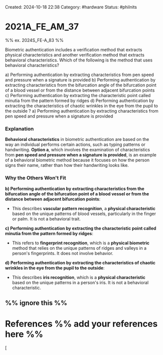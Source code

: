 Created: 2024-10-18 22:38
Category: #hardware 
Status: #philnits



# 2021A_FE_AM_37

%% ex. 2024S_FE-A_83 %%

Biometric authentication includes a verification method that extracts physical characteristics and another verification method that extracts behavioral characteristics. Which of the following is the method that uses behavioral characteristics?

a) Performing authentication by extracting characteristics from pen speed and pressure when a signature is provided 
b) Performing authentication by extracting characteristics from the bifurcation angle of the bifurcation point of a blood vessel or from the distance between adjacent bifurcation points 
c) Performing authentication by extracting the characteristic point called minutia from the pattern formed by ridges 
d) Performing authentication by extracting the characteristics of chaotic wrinkles in the eye from the pupil to the outside
? 
a) Performing authentication by extracting characteristics from pen speed and pressure when a signature is provided 
### Explanation

**Behavioral characteristics** in biometric authentication are based on the way an individual performs certain actions, such as typing patterns or handwriting. **Option a**, which involves the examination of characteristics from **pen speed and pressure when a signature is provided**, is an example of a behavioral biometric method because it focuses on how the person signs their name, rather than how their handwriting looks like.
### Why the Others Won't Fit

**b) Performing authentication by extracting characteristics from the bifurcation angle of the bifurcation point of a blood vessel or from the distance between adjacent bifurcation points**:

- This describes **vascular pattern recognition**, a **physical characteristic** based on the unique patterns of blood vessels, particularly in the finger or palm. It is not a behavioral trait.

**c) Performing authentication by extracting the characteristic point called minutia from the pattern formed by ridges**:

- This refers to **fingerprint recognition**, which is a **physical biometric** method that relies on the unique patterns of ridges and valleys in a person's fingerprints. It does not involve behavior.

**d) Performing authentication by extracting the characteristics of chaotic wrinkles in the eye from the pupil to the outside**:

- This describes **iris recognition**, which is a **physical characteristic** based on the unique patterns in a person's iris. It is not a behavioral characteristic.





%% ignore this %%
---









# References %% add your references here %%
[